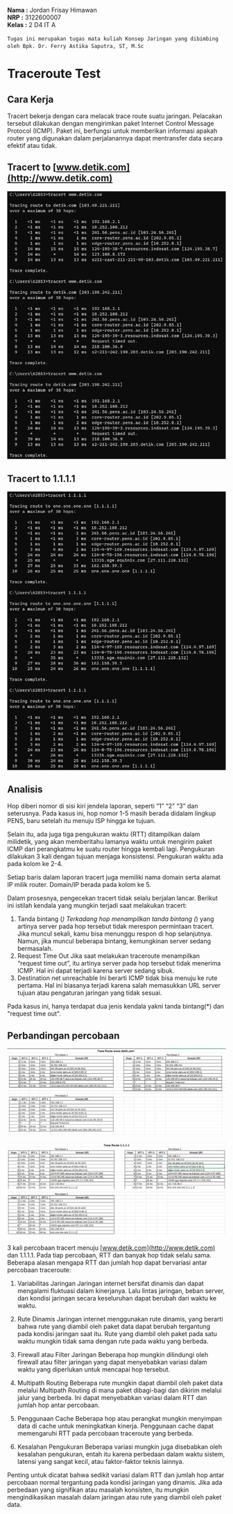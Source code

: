 **Nama  :** Jordan Frisay Himawan <br>
**NRP   :** 3122600007 <br>
**Kelas :** 2 D4 IT A <br>

`Tugas ini merupakan tugas mata kuliah Konsep Jaringan yang dibimbing oleh Bpk. Dr. Ferry Astika Saputra, ST, M.Sc`

# Traceroute Test

## Cara Kerja

Tracert bekerja dengan cara melacak trace route suatu jaringan. Pelacakan tersebut dilakukan dengan mengirimkan paket Internet Control Message Protocol (ICMP). Paket ini, berfungsi untuk memberikan informasi apakah router yang digunakan dalam perjalanannya dapat mentransfer data secara efektif atau tidak.

## Tracert to [www.detik.com](http://www.detik.com)

![Alt text](./assets/tracert_detik.png)

## Tracert to 1.1.1.1

![Alt text](./assets/tracert_1111.png)

## Analisis

Hop diberi nomor di sisi kiri jendela laporan, seperti “1” “2” “3” dan seterusnya. Pada kasus ini, hop nomor 1-5 masih berada didalam lingkup PENS, baru setelah itu menuju ISP hingga ke tujuan.

Selain itu, ada juga tiga pengukuran waktu (RTT) ditampilkan dalam milidetik, yang akan memberitahu lamanya waktu untuk mengirim paket ICMP dari perangkatmu ke suatu router hingga kembali lagi. Pengukuran dilakukan 3 kali dengan tujuan menjaga konsistensi. Pengukuran waktu ada pada kolom ke 2-4.

Setiap baris dalam laporan tracert juga memiliki nama domain serta alamat IP milik router. Domain/IP berada pada kolom ke 5.

Dalam prosesnya, pengecekan tracert tidak selalu berjalan lancar. Berikut ini istilah kendala yang mungkin terjadi saat melakukan tracert:

1. Tanda bintang (*)
Terkadang hop menampilkan tanda bintang (*) yang artinya server pada hop tersebut tidak merespon permintaan tracert. Jika muncul sekali, kamu bisa menunggu respon di hop selanjutnya. Namun, jika muncul beberapa bintang, kemungkinan server sedang bermasalah.
2. Request Time Out
Jika saat melakukan traceroute menampilkan “request time out”, itu artinya server pada hop tersebut tidak menerima ICMP. Hal ini dapat terjadi karena server sedang sibuk.
3. Destination net unreachable
Ini berarti ICMP tidak bisa menuju ke rute pertama. Hal ini biasanya terjadi karena salah memasukkan URL server tujuan atau pengaturan jaringan yang tidak sesuai.

Pada kasus ini, hanya terdapat dua jenis kendala yakni tanda bintang(*) dan "request time out".

## Perbandingan percobaan

![Alt text](./assets/detik_excel.png)

![Alt text](./assets/1111_excel.png)

3 kali percobaan tracert menuju [www.detik.com](http://www.detik.com) dan 1.1.1.1. Pada tiap percobaan, RTT dan banyak hop tidak selalu sama.
Beberapa alasan mengapa RTT dan jumlah hop dapat bervariasi antar percobaan traceroute:

1. Variabilitas Jaringan
Jaringan internet bersifat dinamis dan dapat mengalami fluktuasi dalam kinerjanya. Lalu lintas jaringan, beban server, dan kondisi jaringan secara keseluruhan dapat berubah dari waktu ke waktu.

2. Rute Dinamis
Jaringan internet menggunakan rute dinamis, yang berarti bahwa rute yang diambil oleh paket data dapat berubah tergantung pada kondisi jaringan saat itu. Rute yang diambil oleh paket pada satu waktu mungkin tidak sama dengan rute pada waktu yang berbeda.

3. Firewall atau Filter Jaringan
Beberapa hop mungkin dilindungi oleh firewall atau filter jaringan yang dapat menyebabkan variasi dalam waktu yang diperlukan untuk mencapai hop tersebut.

4. Multipath Routing
Beberapa rute mungkin dapat diambil oleh paket data melalui Multipath Routing di mana paket dibagi-bagi dan dikirim melalui jalur yang berbeda. Ini dapat menyebabkan variasi dalam RTT dan jumlah hop antar percobaan.

5. Penggunaan Cache
Beberapa hop atau perangkat mungkin menyimpan data di cache untuk meningkatkan kinerja. Penggunaan cache dapat memengaruhi RTT pada percobaan traceroute yang berbeda.

6. Kesalahan Pengukuran
Beberapa variasi mungkin juga disebabkan oleh kesalahan pengukuran, entah itu karena perbedaan dalam waktu sistem, latensi yang sangat kecil, atau faktor-faktor teknis lainnya.

Penting untuk dicatat bahwa sedikit variasi dalam RTT dan jumlah hop antar percobaan normal tergantung pada kondisi jaringan yang dinamis. Jika ada perbedaan yang signifikan atau masalah konsisten, itu mungkin mengindikasikan masalah dalam jaringan atau rute yang diambil oleh paket data.